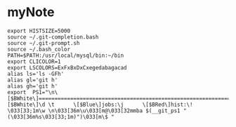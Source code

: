 # myNote

    export HISTSIZE=5000
    source ~/.git-completion.bash
    source ~/.git-prompt.sh
    source ~/.bash_color
    PATH=$PATH:/usr/local/mysql/bin:~/bin
    export CLICOLOR=1
    export LSCOLORS=ExFxBxDxCxegedabagacad
    alias ls='ls -GFh'
    alias gl='git h'
    alias gh='git h'
    export  PS1="\n\[$BWhite\]=======================================================================================\n\[$BWhite\]\d \t      \[$Blue\]jobs:\j      \[$BRed\]hist:\!      \033[33;1m\w \n\033[36m\u\033[m@\033[32mmba $(__git_ps1 "(\033[36m%s\033[33;1m)")\033[m\$ "
